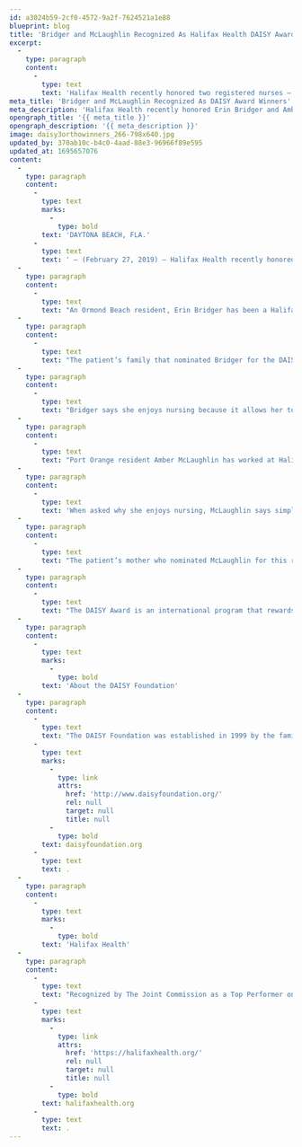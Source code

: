 ```yaml
---
id: a3024b59-2cf0-4572-9a2f-7624521a1e88
blueprint: blog
title: 'Bridger and McLaughlin Recognized As Halifax Health DAISY Award Winners'
excerpt:
  -
    type: paragraph
    content:
      -
        type: text
        text: 'Halifax Health recently honored two registered nurses – Erin Bridger and Amber McLaughlin – as winners of the community health system’s quarterly DAISY Award recognizing extraordinary nurses.'
meta_title: 'Bridger and McLaughlin Recognized As DAISY Award Winners'
meta_description: 'Halifax Health recently honored Erin Bridger and Amber McLaughlin as winners of the quarterly DAISY Award recognizing extraordinary nurses.'
opengraph_title: '{{ meta_title }}'
opengraph_description: '{{ meta_description }}'
image: daisy3orthowinners_266-798x640.jpg
updated_by: 370ab10c-b4c0-4aad-88e3-96966f89e595
updated_at: 1695657076
content:
  -
    type: paragraph
    content:
      -
        type: text
        marks:
          -
            type: bold
        text: 'DAYTONA BEACH, FLA.'
      -
        type: text
        text: ' – (February 27, 2019) – Halifax Health recently honored two registered nurses – Erin Bridger and Amber McLaughlin – as winners of the community health system’s quarterly DAISY Award recognizing extraordinary nurses.'
  -
    type: paragraph
    content:
      -
        type: text
        text: "An Ormond Beach resident, Erin Bridger has been a Halifax Health employee for two years.\_ She is a graduate of Daytona State College and a registered nurse in the Halifax Health – Center for Orthopedics."
  -
    type: paragraph
    content:
      -
        type: text
        text: "The patient’s family that nominated Bridger for the DAISY Award wanted her to receive recognition for the care she provided their daughter who sustained serious injuries in a car accident.\_ The patient’s mother wrote, “I was touched by how attentive, caring and tender she was with our daughter who, besides many broken bones, had a concussion, which caused her anxiety and confusion.\_ Erin made sure that her every need was met as well as that she bolstered her self-esteem while giving her hope of total recovery.”"
  -
    type: paragraph
    content:
      -
        type: text
        text: "Bridger says she enjoys nursing because it allows her to make a difference.\_ “I enjoy having the ability to make a difference in someone’s life.\_ I take care of people on the worst days of their lives and I’m blessed to have a positive impact on them,” she explains."
  -
    type: paragraph
    content:
      -
        type: text
        text: "Port Orange resident Amber McLaughlin has worked at Halifax Health for four years and is also a registered nurse in the Halifax Health – Center for Orthopedics.\_ She is a graduate of Daytona State College and Western Governors University."
  -
    type: paragraph
    content:
      -
        type: text
        text: 'When asked why she enjoys nursing, McLaughlin says simply, “I enjoy helping people.”'
  -
    type: paragraph
    content:
      -
        type: text
        text: "The patient’s mother who nominated McLaughlin for this recognition was touched by the compassionate care McLaughlin provided her daughter.\_ “The compassion and kindness that Amber and her aide showed her when they helped her get out of bed for the first time was heartwarming.”"
  -
    type: paragraph
    content:
      -
        type: text
        text: "The DAISY Award is an international program that rewards and celebrates the extraordinary compassionate and skillful care given by nurses every day.\_ A DAISY Award Partner, Halifax Health encourages patients, visitors, nurses, physicians and employees to nominate a nurse for this quarterly honor."
  -
    type: paragraph
    content:
      -
        type: text
        marks:
          -
            type: bold
        text: 'About the DAISY Foundation'
  -
    type: paragraph
    content:
      -
        type: text
        text: "The DAISY Foundation was established in 1999 by the family of J. Patrick Barnes who died of complications of the auto-immune disease Idiopathic Thrombocytopenia Purpura (ITP) at the age of 33.\_ During his eight-week hospitalization, his family was awestruck by the care and compassion his nurses provided not only to him, but his entire family.\_ The foundation, whose name DAISY is an acronym for diseases that attack the immune system, has as one of its goals to recognize extraordinary nurses who make an enormous difference in the lives of those they care for with the superhuman work they do every day.\_ To learn more about the DAISY Foundation, go to "
      -
        type: text
        marks:
          -
            type: link
            attrs:
              href: 'http://www.daisyfoundation.org/'
              rel: null
              target: null
              title: null
          -
            type: bold
        text: daisyfoundation.org
      -
        type: text
        text: .
  -
    type: paragraph
    content:
      -
        type: text
        marks:
          -
            type: bold
        text: 'Halifax Health'
  -
    type: paragraph
    content:
      -
        type: text
        text: "Recognized by The Joint Commission as a Top Performer on Key Quality Measures, Halifax Health serves Volusia and Flagler counties, providing a continuum of healthcare services through a network of organizations including a tertiary hospital, community hospital, freestanding emergency department, an urgent care, psychiatric services, a cancer treatment center with five outreach locations, the area’s largest hospice, a center for inpatient rehabilitation, outpatient rehabilitation clinics, primary care walk-in clinics, a walk-in clinic specializing in women’s health, a pediatric care community clinic, three children’s medical practices, a home healthcare agency, and an exclusive provider organization.\_ Halifax Health offers the area’s only Level II Trauma Center, Comprehensive Stroke Center, Pediatric Intensive Care Unit, Pediatric Emergency Department, Child and Adolescent Behavioral Services, complete Neurosurgical Services, OB Emergency Department and Level III Neonatal Intensive Care Unit that cares for babies born earlier than 28 weeks.\_ For more information, visit "
      -
        type: text
        marks:
          -
            type: link
            attrs:
              href: 'https://halifaxhealth.org/'
              rel: null
              target: null
              title: null
          -
            type: bold
        text: halifaxhealth.org
      -
        type: text
        text: .
---
```

